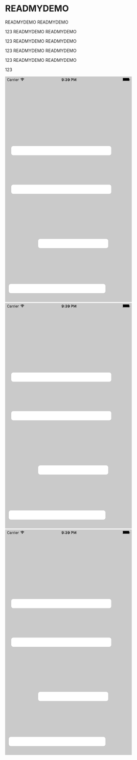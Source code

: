 # READMYDEMO
READMYDEMO READMYDEMO

123
READMYDEMO READMYDEMO

123
READMYDEMO READMYDEMO

123
READMYDEMO READMYDEMO

123
READMYDEMO READMYDEMO

123


![screenShot](/ScreenShot/abc.png)
![screenShot](/ScreenShot/abc.png)
![screenShot](/ScreenShot/abc.png)